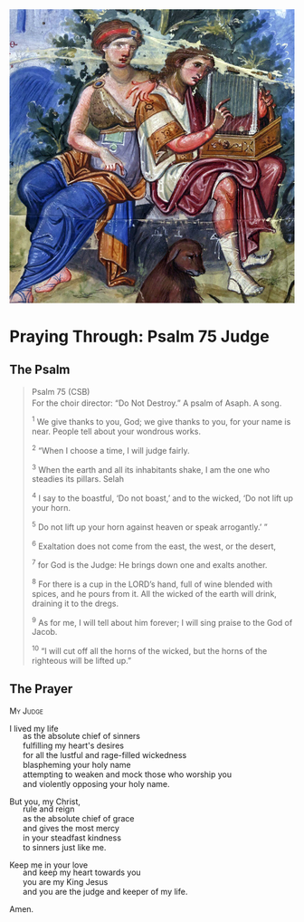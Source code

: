 <img class="intro-right" src="art-paris-psalter.jpg">

<style>
  li {list-style-type: none;}
  p + ul {
    margin-top: -18px;
}
</style>

# Praying Through: Psalm 75 Judge

## The Psalm

>Psalm 75 (CSB)  
><sup></sup> For the choir director: “Do Not Destroy.” A psalm of Asaph. A song. 
>
><sup>1</sup> We give thanks to you, God; we give thanks to you, for your name is near. People tell about your wondrous works. 
>
><sup>2</sup> “When I choose a time, I will judge fairly. 
>
><sup>3</sup> When the earth and all its inhabitants shake, I am the one who steadies its pillars. Selah 
>
><sup>4</sup> I say to the boastful, ‘Do not boast,’ and to the wicked, ‘Do not lift up your horn. 
>
><sup>5</sup> Do not lift up your horn against heaven or speak arrogantly.’ ” 
>
><sup>6</sup> Exaltation does not come from the east, the west, or the desert, 
>
><sup>7</sup> for God is the Judge: He brings down one and exalts another. 
>
><sup>8</sup> For there is a cup in the LORD’s hand, full of wine blended with spices, and he pours from it. All the wicked of the earth will drink, draining it to the dregs. 
>
><sup>9</sup> As for me, I will tell about him forever; I will sing praise to the God of Jacob. 
>
><sup>10</sup> “I will cut off all the horns of the wicked, but the horns of the righteous will be lifted up.”

## The Prayer

<div style="font-variant: small-caps;">
My Judge
</div>

I lived my life  
* as the absolute chief of sinners  
* fulfilling my heart's desires  
* for all the lustful and rage-filled wickedness  
* blaspheming your holy name  
* attempting to weaken and mock those who worship you  
* and violently opposing your holy name.

But you, my Christ,
* rule and reign  
* as the absolute chief of grace  
* and gives the most mercy  
* in your steadfast kindness  
* to sinners just like me.

Keep me in your love  
* and keep my heart towards you  
* you are my King Jesus  
* and you are the judge and keeper of my life.

Amen.
